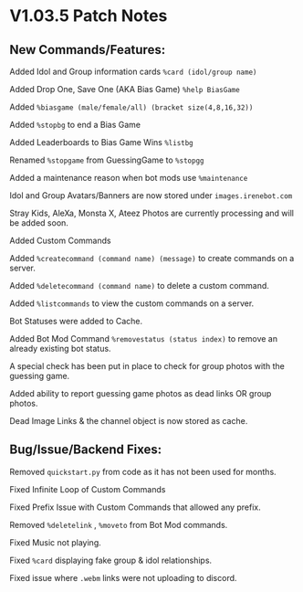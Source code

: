 # **V1.03.5 Patch Notes**  

## **New Commands/Features:**  
Added Idol and Group information cards `%card (idol/group name)`  

Added Drop One, Save One (AKA Bias Game) `%help BiasGame`  

Added `%biasgame (male/female/all) (bracket size(4,8,16,32))`  

Added `%stopbg` to end a Bias Game  

Added Leaderboards to Bias Game Wins `%listbg`  

Renamed `%stopgame` from GuessingGame to `%stopgg`  

Added a maintenance reason when bot mods use `%maintenance`  

Idol and Group Avatars/Banners are now stored under `images.irenebot.com`  

Stray Kids, AleXa, Monsta X, Ateez Photos are currently processing and will be added soon.  

Added Custom Commands  

Added `%createcommand (command name) (message)` to create commands on a server.  

Added `%deletecommand (command name)` to delete a custom command.  

Added `%listcommands` to view the custom commands on a server.  

Bot Statuses were added to Cache.  

Added Bot Mod Command `%removestatus (status index)` to remove an already existing bot status.  

A special check has been put in place to check for group photos with the guessing game.  

Added ability to report guessing game photos as dead links OR group photos.  

Dead Image Links & the channel object is now stored as cache.  


## **Bug/Issue/Backend Fixes:**  
Removed `quickstart.py` from code as it has not been used for months.  

Fixed Infinite Loop of Custom Commands  

Fixed Prefix Issue with Custom Commands that allowed any prefix.  

Removed `%deletelink` , `%moveto` from Bot Mod commands.  

Fixed Music not playing.  

Fixed `%card` displaying fake group & idol relationships.  

Fixed issue where `.webm` links were not uploading to discord.  
















